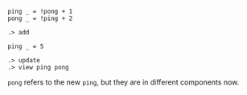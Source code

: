 ```unison
ping _ = !pong + 1
pong _ = !ping + 2
```

```ucm
.> add
```

```unison
ping _ = 5
```

```ucm
.> update
.> view ping pong
```

`pong` refers to the new `ping`, but they are in different components now.
